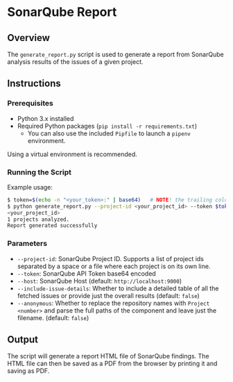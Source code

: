 # SonarQube Report

## Overview

The `generate_report.py` script is used to generate a report from SonarQube analysis results of the
issues of a given project.

## Instructions

### Prerequisites

- Python 3.x installed
- Required Python packages (`pip install -r requirements.txt`)
  - You can also use the included `Pipfile` to launch a `pipenv` environment.

Using a virtual environment is recommended.

### Running the Script

Example usage:

```sh
$ token=$(echo -n "<your_token>:" | base64)   # NOTE! the trailing colon (:) is required after your token
$ python generate_report.py --project-id <your_project_id> --token $token --host <host> --include-issue-details
<your_project_id>
1 projects analyzed.
Report generated successfully
```

### Parameters

- `--project-id`: SonarQube Project ID. Supports a list of project ids separated by a space or a file where each project is on its own line.
- `--token`: SonarQube API Token base64 encoded
- `--host`: SonarQube Host (default: `http://localhost:9000`)
- `--include-issue-details`: Whether to include a detailed table of all the fetched issues or provide just the overall results (default: `false`)
- `--anonymous`: Whether to replace the repository names with `Project <number>` and parse the full paths of the
    component and leave just the filename. (default: `false`)

## Output

The script will generate a report HTML file of SonarQube findings. The HTML file can then be saved as a PDF from the browser by printing it
and saving as PDF.
